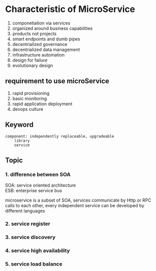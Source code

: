 # Characteristic of MicroService
1. componetiation via services
2. organized around business capabilities
3. products not projects
4. smart endpoints and dumb pipes
5. decentrialized governance
6. decentrialized data management
7. infrastructure automation
8. design for failure
9. evolutionary design 
  
## requirement to use microService
1. rapid provisioning
2. basic monitoring
3. rapid application deployment
4. devops culture
 
## Keyword
```
component: independently replaceable, upgradeable
    library
    service
```


## Topic
### 1. difference between SOA
SOA: service oriented architecture  
ESB: enterprise service bus  

microservice is a subset of SOA, services communicate by Http or RPC calls to 
each other, every independent service can be developed by different languages  

### 2. service register
### 3. service discovery
### 4. service high availability
### 5. service load balance

